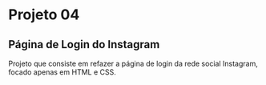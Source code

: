 # Projeto 04

## Página de Login do Instagram

Projeto que consiste em refazer a página de login da rede social Instagram, focado apenas em HTML e CSS.
